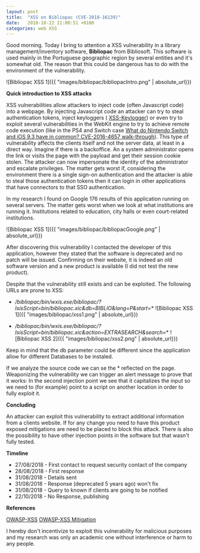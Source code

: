 ```yaml
---
layout: post
title:  "XSS on Bibliopac (CVE-2018-16139)"
date:   2018-10-22 11:00:51 +0100
categories: web XSS
---
```



Good morning. Today I bring to attention a XSS vulnerability in a library management/inventory software, **Bibliopac** from Bibliosoft.
This software is used mainly in the Portuguese geographic region by several entities and it's somewhat old.
The reason that this could be dangerous has to do with the environment of the vulnerability.

![Bibliopac XSS 1]({{ "images/bibliopac/bibliopacIntro.png" | absolute_url}})

**Quick introduction to XSS attacks**

XSS vulnerabilities allow attackers to inject code (often Javascript code) into a webpage. By injecting Javascript code an attacker can try to steal authentication tokens, inject keyloggers ( [XSS-Keylogger](https://wiremask.eu/articles/xss-keylogger-tutorial/)) or even try to exploit several vulnerabilities in the WebKit engine to try to achieve remote code execution (like in the PS4 and Switch case [What do Nintendo Switch and iOS 9.3 have in common? CVE-2016-4657 walk-through](https://www.youtube.com/watch?v=xkdPjbaLngE)).
This type of vulnerability affects the clients itself and not the server data, at least in a direct way. Imagine if there is a backoffice. An a system administrator opens the link or visits the page with the payload and get their session cookie stolen. The attacker can now impersonate the identity of the administrator and escalate privileges.
The matter gets worst if, considering the environment there is a single sign-on authentication and the attacker is able to steal those authentication tokens then it can login in other applications that have connectors to that SSO authentication.


In my research I found on Google 176 results of this application running on several servers. The matter gets worst when we look at what institutions are running it.
Institutions related to education, city halls or even court-related institutions.

![Bibliopac XSS 1]({{ "images/bibliopac/bibliopacGoogle.png" | absolute_url}})

After discovering this vulnerability I contacted the developer of this application, however they stated that the software is deprecated and no patch will be issued. Confirming on their website, it is indeed an old software version and a new product is available (I did not test the new product).

Despite that the vulnerability still exists and can be exploited. The following URLs are prone to XSS:


* **/bibliopac/bin/wxis.exe/bibliopac/?IsisScript=bin/bibliopac.xic&db=BIBLIO*&lang=P&start=**
![Bibliopac XSS 1]({{ "images/bibliopac/xss1.png" | absolute_url}})


* **/bibliopac/bin/wxis.exe/bibliopac/?IsisScript=bin/bibliopac.xic&action=EXTRASEARCH*&search=**
![Bibliopac XSS 2]({{ "images/bibliopac/xss2.png" | absolute_url}})

Keep in mind that the db parameter could be different since the application allow for different Databases to be instaled.

If we analyze the source code we can se the * reflected on the page. Weaponizing the vulnerability we can trigger an alert message to prove that it works:
In the second injection point we see that it capitalizes the input so we need to (for example) point to a script on another location in order to fully exploit it.

**Concluding**

An attacker can exploit this vulnerability to extract additional information from a clients website. If for any change you need to have this product exposed mitigations are need to be placed to block this attack. There is also the possibility to have other injection points in the software but that wasn't fully tested.

**Timeline**

* 27/08/2018 - First contact to request security contact of the company
* 28/08/2018 - First response
* 31/08/2018 - Details sent
* 31/08/2018 - Response (deprecated 5 years ago) won't fix
* 31/08/2018 - Query to known if clients are going to be notified
* 22/10/2018 - No Response, publishing


**References**

[OWASP-XSS](https://www.owasp.org/index.php/Cross-site_Scripting_(XSS))
[OWASP-XSS Mitigation](https://www.owasp.org/index.php/XSS_(Cross_Site_Scripting)_Prevention_Cheat_Sheet)


I hereby don't incentivize to exploit this vulnerability for malicious purposes and my research was only an academic one without interference or harm to any people.


